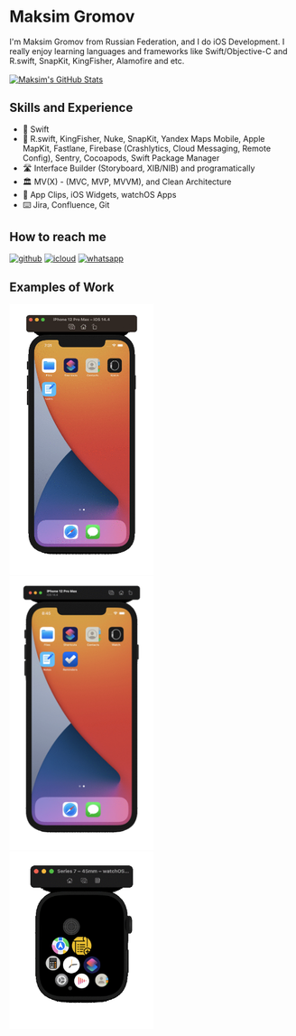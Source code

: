 # Maksim Gromov
I'm Maksim Gromov from Russian Federation, and I do iOS Development. I really enjoy learning languages and frameworks like Swift/Objective-C and R.swift, SnapKit, KingFisher, Alamofire and etc.

<a href="https://github.com/maksimgromov/maksimgromov">
  <img align="center" src="https://github-readme-stats.vercel.app/api?username=maksimgromov&show_icons=true&line_height=27&count_private=true&title_color=ffffff&text_color=c9cacc&icon_color=2bbc8a&bg_color=1d1f21" alt="Maksim's GitHub Stats" />
</a>


## Skills and Experience
* 📱 Swift
* 🍮 R.swift, KingFisher, Nuke, SnapKit, Yandex Maps Mobile, Apple MapKit, Fastlane, Firebase (Crashlytics, Cloud Messaging, Remote Config), Sentry, Cocoapods, Swift Package Manager
* 🛣 Interface Builder (Storyboard, XIB/NIB) and programatically
* 🏛 MV(X) - (MVC, MVP, MVVM), and Clean Architecture
* 🍏 App Clips, iOS Widgets, watchOS Apps
* ⌨️ Jira, Confluence, Git

## How to reach me
[<img src='https://cdn.jsdelivr.net/npm/simple-icons@3.0.1/icons/github.svg' alt='github' height='40'>](https://github.com/maksimgromov)  [<img src='https://cdn.jsdelivr.net/npm/simple-icons@3.0.1/icons/icloud.svg' alt='icloud' height='40'>](mailto:mgromov@icloud.com)  [<img src='https://cdn.jsdelivr.net/npm/simple-icons@3.0.1/icons/whatsapp.svg' alt='whatsapp' height='40'>](https://wa.me/+79138830288)  

## Examples of Work
<img src="https://github.com/maksimgromov/maksimgromov/blob/main/notes.gif" width="256" > <img src="https://github.com/maksimgromov/maksimgromov/blob/main/reminders.gif" width="256" > 
<img src="https://github.com/maksimgromov/maksimgromov/blob/main/watchNotes.gif" width="256" >





